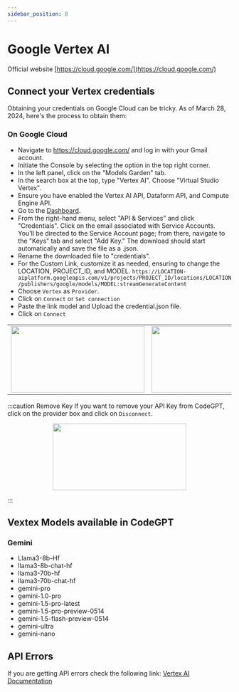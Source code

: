 ```yaml
---
sidebar_position: 8
---
```


# Google Vertex AI
Official website [https://cloud.google.com/](https://cloud.google.com/)

## Connect your Vertex credentials
Obtaining your credentials on Google Cloud can be tricky. As of March 28, 2024, here's the process to obtain them:

### On Google Cloud
- Navigate to https://cloud.google.com/ and log in with your Gmail account.
- Initiate the Console by selecting the option in the top right corner.
- In the left panel, click on the "Models Garden" tab.
- In the search box at the top, type "Vertex AI". Choose "Virtual Studio Vertex".
- Ensure you have enabled the Vertex AI API, Dataform API, and Compute Engine API.
- Go to the [Dashboard](https://console.cloud.google.com/home/dashboard).
- From the right-hand menu, select "API & Services" and click "Credentials". Click on the email associated with Service Accounts.
You'll be directed to the Service Account page; from there, navigate to the "Keys" tab and select "Add Key." The download should start automatically and save the file as a .json.
- Rename the downloaded file to "credentials".
- For the Custom Link, customize it as needed, ensuring to change the LOCATION, PROJECT_ID, and MODEL.
`https://LOCATION-aiplatform.googleapis.com/v1/projects/PROJECT_ID/locations/LOCATION/publishers/google/models/MODEL:streamGenerateContent`
- Choose `Vertex` as `Provider`.
- Click on `Connect` or `Set connection`
- Paste the link model and Upload the credential.json file.
- Click on `Connect`


<table>
  <tr>
    <td align="center">
      <img width="300" height="150" src="https://github.com/user-attachments/assets/fbfca711-3941-4d84-bde3-969457a36978" />
    </td>
    <td align="center">
      <img width="300" height="150" src="https://github.com/user-attachments/assets/b0e04c27-4332-40d0-94b8-80dbecdcbeab" />
    </td>
  </tr>
</table>

:::caution Remove Key
If you want to remove your API Key from CodeGPT, click on the provider box and click on `Disconnect`.

<p align="center">
      <img width="300" height="150" src="https://github.com/user-attachments/assets/e29e919c-0e36-436d-a8bd-acb01c266c3a" />
</p>

:::
 

## Vextex Models available in CodeGPT

### Gemini
- Llama3-8b-Hf
- llama3-8b-chat-hf
- llama3-70b-hf
- llama3-70b-chat-hf
- gemini-pro
- gemini-1.0-pro
- gemini-1.5-pro-latest
- gemini-1.5-pro-preview-0514
- gemini-1.5-flash-preview-0514
- gemini-ultra
- gemini-nano

## API Errors
If you are getting API errors check the following link: [Vertex AI Documentation](https://cloud.google.com/vertex-ai/docs)
